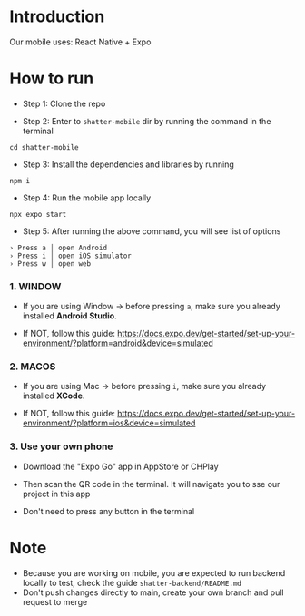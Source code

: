 # Introduction

Our mobile uses: React Native + Expo

# How to run

- Step 1: Clone the repo
  
- Step 2: Enter to `shatter-mobile` dir by running the command in the terminal
```
cd shatter-mobile
```
- Step 3: Install the dependencies and libraries by running
```
npm i
```
- Step 4: Run the mobile app locally
```
npx expo start
```
- Step 5: After running the above command, you will see list of options
```
› Press a │ open Android
› Press i │ open iOS simulator
› Press w │ open web
```
### 1. WINDOW

- If you are using Window -> before pressing `a`, make sure you already installed **Android Studio**. 

- If NOT, follow this guide: https://docs.expo.dev/get-started/set-up-your-environment/?platform=android&device=simulated

### 2. MACOS

- If you are using Mac -> before pressing `i`, make sure you already installed **XCode**.

- If NOT, follow this guide: https://docs.expo.dev/get-started/set-up-your-environment/?platform=ios&device=simulated

### 3. Use your own phone

- Download the "Expo Go" app in AppStore or CHPlay

- Then scan the QR code in the terminal. It will navigate you to sse our project in this app
  
- Don't need to press any button in the terminal

# Note
- Because you are working on mobile, you are expected to run backend locally to test, check the guide `shatter-backend/README.md`
- Don't push changes directly to main, create your own branch and pull request to merge

